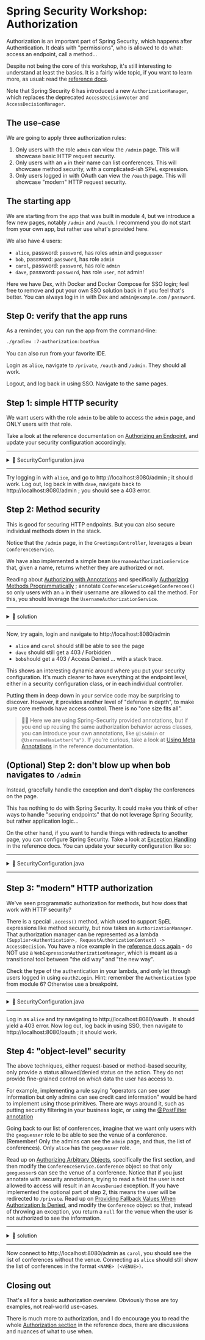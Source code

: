 # Spring Security Workshop: Authorization

Authorization is an important part of Spring Security, which happens after Authentication. It deals
with "permissions", who is allowed to do what: access an endpoint, call a method...

Despite not being the core of this workshop, it's still interesting to understand at least the
basics. It is a fairly wide topic, if you want to learn more, as usual: read the
[reference docs](https://docs.spring.io/spring-security/reference/servlet/authorization/index.html).

Note that Spring Security 6 has introduced a new `AuthorizationManager`, which replaces the
deprecated `AccessDecisionVoter` and `AccessDecisionManager`.

## The use-case

We are going to apply three authorization rules:

1. Only users with the role `admin` can view the `/admin` page. This will showcase basic HTTP
   request security.
2. Only users with an `a` in their name can list conferences. This will showcase method security,
   with a complicated-ish SPeL expression.
3. Only users logged in with OAuth can view the `/oauth` page. This will showcase "modern" HTTP
   request security.

## The starting app

We are starting from the app that was built in module 4, but we introduce a few new pages, notably
`/admin` and `/oauth`. I recommend you do not start from your own app, but rather use what's
provided here.

We also have 4 users:

- `alice`, password: `password`, has roles `admin` and `geoguesser`
- `bob`, password: `password`, has role `admin`
- `carol`, password: `password`, has role `admin`
- `dave`, password: `password`, has role `user`, not admin!

Here we have Dex, with Docker and Docker Compose for SSO login; feel free to remove and put your own
SSO solution back in if you feel that's better. You can always log in in with Dex and
`admin@example.com` / `password`.

## Step 0: verify that the app runs

As a reminder, you can run the app from the command-line:

```bash
./gradlew :7-authorization:bootRun
```

You can also run from your favorite IDE.

Login as `alice`, navigate to `/private`, `/oauth` and `/admin`. They should all work.

Logout, and log back in using SSO. Navigate to the same pages.

## Step 1: simple HTTP security

We want users with the role `admin` to be able to access the `admin` page, and ONLY users with that role.

Take a look at the reference documentation on
[Authorizing an Endpoint](https://docs.spring.io/spring-security/reference/servlet/authorization/authorize-http-requests.html#authorizing-endpoints),
and update your security configuration accordingly.

---

<details>

<summary>📖 SecurityConfiguration.java</summary>

```java
public class SecurityConfiguration {

    // ...

    @Bean
    public SecurityFilterChain securityFilterChain(HttpSecurity http) throws Exception {
        return http
                .authorizeHttpRequests(authorize -> {
                    // ...
                    authorize.requestMatchers("/admin").hasRole("admin");
                    authorize.anyRequest().authenticated();
                })
                // ...
                .build();
    }

    // ...
}
```

</details>

---

Try logging in with `alice`, and go to http://localhost:8080/admin ; it should work. Log out, log
back in with `dave`, navigate back to http://localhost:8080/admin ; you should see a 403 error.

## Step 2: Method security

This is good for securing HTTP endpoints. But you can also secure individual methods down in the
stack.

Notice that the `/admin` page, in the `GreetingsController`, leverages a bean `ConferenceService`.

We have also implemented a simple bean `UsernameAuthorizationService` that, given a name, returns
whether they are authorized or not.

Reading about
[Authorizing with Annotations](https://docs.spring.io/spring-security/reference/servlet/authorization/method-security.html#authorizing-with-annotations)
and specifically
[Authorizing Methods Programmatically](https://docs.spring.io/spring-security/reference/servlet/authorization/method-security.html#use-programmatic-authorization)
; annotate `ConferenceService#getConferences()` so only users with an `a` in their username are
allowed to call the method. For this, you should leverage the `UsernameAuthorizationService`.

---

<details>

<summary>📖 solution</summary>

ConferenceService.java:

```java

@Component
public class ConferenceService {

    @PreAuthorize("@usernameAuthorizationService.isAuthorized(authentication.name)")
    public Collection<Conference> getConferences() {
        // ...
    }

}
```

SecurityConfiguration.java:

```java

@Configuration
@EnableWebSecurity
@EnableMethodSecurity // <-- don't forget to enable method security
public class SecurityConfiguration {

    // ...

}
```

</details>

---

Now, try again, login and navigate to http://localhost:8080/admin

- `alice` and `carol` should still be able to see the page
- `dave` should still get a 403 / Forbidden
- `bob`should get a 403 / Access Denied ... with a stack trace.

This shows an interesting dynamic around where you put your security configuration. It's much
clearer to have everything at the endpoint level, either in a security configuration class, or in
each individual controller.

Putting them in deep down in your service code may be surprising to discover. However, it provides
another level of "defense in depth", to make sure core methods have access control. There is no "one
size fits all".

> 🧑‍🔬 Here we are using Spring-Security provided annotations, but if you end up reusing the same authorization
> behavior across classes, you can introduce your own annotations, like `@IsAdmin` or `@UsernameHasLetter("a")`.
> If you're curious, take a look
> at [Using Meta Annotations](https://docs.spring.io/spring-security/reference/6.4/servlet/authorization/method-security.html#meta-annotations)
> in the reference documentation.

## (Optional) Step 2: don't blow up when bob navigates to `/admin`

Instead, gracefully handle the exception and don't display the conferences on the page.

This has nothing to do with Spring Security. It could make you think of other ways to handle
"securing endpoints" that do not leverage Spring Security, but rather application logic...

On the other hand, if you want to handle things with redirects to another page, you can configure Spring Security.
Take a look
at [Exception Handling](https://docs.spring.io/spring-security/reference/servlet/architecture.html#servlet-exceptiontranslationfilter)
in the reference docs. You can update your security configuration like so:

---

<details>

<summary>📖 SecurityConfiguration.java</summary>

```java
public class SecurityConfiguration {

    // ...

    @Bean
    public SecurityFilterChain securityFilterChain(HttpSecurity http) throws Exception {
        return http
                // ...
                .exceptionHandling(exceptions -> {
                    exceptions.accessDeniedHandler((request, response, accessDeniedException) -> {
                        response.sendRedirect("/private");
                    });
                })
                .build();
    }

    // ...
}
```

</details>

---

## Step 3: "modern" HTTP authorization

We've seen programmatic authorization for methods, but how does that work with HTTP security?

There is a special `.access()` method, which used to support SpEL expressions like method security,
but now takes an `AuthorizationManager`. That authorization manager can be represented as a lambda
`(Supplier<Authentication>, RequestAuthorizationContext) -> AccessDecision`. You have a nice example
in the
[reference docs again](https://docs.spring.io/spring-security/reference/servlet/authorization/authorize-http-requests.html#_migrating_expressions) -
do NOT use a `WebExpressionAuthorizationManager`, which is meant as a transitional tool between "the
old way" and "the new way".

Check the type of the authentication in your lambda, and only let through users logged in using
`oauth2Login`. Hint: remember the `Authentication` type from module 6? Otherwise use a breakpoint.

---

<details>

<summary>📖 SecurityConfiguration.java</summary>

```java
public class SecurityConfiguration {

    // ...

    @Bean
    public SecurityFilterChain securityFilterChain(HttpSecurity http) throws Exception {
        return http
                .authorizeHttpRequests(authorize -> {
                    // ...
                    authorize.requestMatchers("/oauth").access(
                            (authSupplier, context) -> {
                                Authentication authentication = authSupplier.get();
                                return new AuthorizationDecision(
                                        authentication instanceof OAuth2AuthenticationToken);
                            });
                    authorize.anyRequest().authenticated();
                })
                // ...
                .build();
    }

    // ...
}
```

</details>

---

Log in as `alice` and try navigating to http://localhost:8080/oauth . It should yield a 403 error.
Now log out, log back in using SSO, then navigate to http://localhost:8080/oauth ; it should work.

## Step 4: "object-level" security

The above techniques, either request-based or method-based security, only provide a status allowed/denied
status on the action. They do not provide fine-grained control on _which_ data the user has access to.

For example, implementing a rule saying "operators can see user information but only admins can see credit
card information" would be hard to implement using those primitives. There are ways around it, such as
putting security filtering in your business logic, or using
the [@PostFilter annotation](https://docs.spring.io/spring-security/reference/servlet/authorization/method-security.html#use-postfilter)

Going back to our list of conferences, imagine that we want only users with the `geoguesser` role to be
able to see the venue of a conference. (Remember! Only the admins can see the `admin` page, and thus, the
list of conferences). Only `alice` has the `geoguesser` role.

Read up
on [Authorizing Arbitrary Objects](https://docs.spring.io/spring-security/reference/servlet/authorization/method-security.html#authorize-object),
specifically the first section, and then modify the `ConferenceService.Conference` object so that only `geoguesser`s can
see the venue of a conference. Notice that if you just annotate with security annotations, trying to read a field the
user is not allowed to access will result in an `AccesDenied` exception. If you have implemented the optional part of
step 2, this means the user will be redirected to `/private`. Read up
on [Providing Fallback Values When Authorization Is Denied](https://docs.spring.io/spring-security/reference/servlet/authorization/method-security.html#fallback-values-authorization-denied),
and modify the `Conference` object so that, instead of throwing an exception, you return a `null` for the venue when the
user is not authorized to see the information.

---

<details>

<summary>📖 solution</summary>

ConferenceService.java:

```java

@Component
public class ConferenceService {

    // ...
    public static class Conference {
        private final String name;

        private final String venue;

        public Conference(String name, String venue) {
            this.name = name;
            this.venue = venue;
        }

        public String getName() {
            return name;
        }

        @PreAuthorized("hasRole('geoguesser')")
        // Notice that we use a NullValueHandler.class, which we must create
        @HandleAuthorizationDenied(handlerClass = NullValueHandler.class)
        public String getVenue() {
            return venue;
        }
    }

}
```

Create a `NullValueHandler.java` and expose it as a bean, for example with `@Component`:

```java

@Component
class NullValueHandler implements MethodAuthorizationDeniedHandler {

    @Override
    public Object handleDeniedInvocation(MethodInvocation methodInvocation, AuthorizationResult authorizationResult) {
        // If the access is denied, return null.
        // You have access to the MethodInvocation, so you could apply specific return values based on the parameters
        // passed to the original method.
        return null;
    }

}
```

</details>

---

Now connect to http://localhost:8080/admin as `carol`, you should see the list of conferences without the venue.
Connecting as `alice` should still show the list of conferences in the format `<NAME> (<VENUE>)`.

## Closing out

That's all for a basic authorization overview. Obviously those are toy examples, not real-world use-cases.

There is much more to authorization, and I do encourage you to read the
whole [Authorization section](https://docs.spring.io/spring-security/reference/servlet/authorization/index.html) in the
reference docs, there are discussions and nuances of what to use when.
